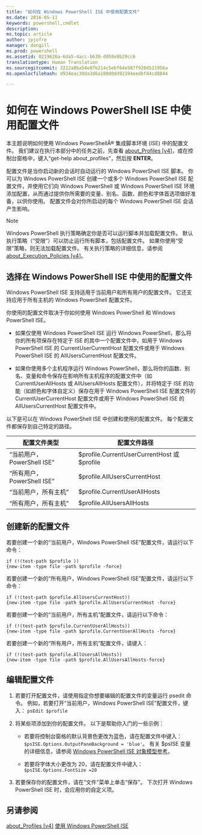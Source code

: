 ```yaml
---
title: "如何在 Windows PowerShell ISE 中使用配置文件"
ms.date: 2016-05-11
keywords: powershell,cmdlet
description: 
ms.topic: article
author: jpjofre
manager: dongill
ms.prod: powershell
ms.assetid: 0219626a-6da5-4acc-b630-d058e8b29cc6
translationtype: Human Translation
ms.sourcegitcommit: 3222a0ba54e87b214c5ebf64e587f920d531956a
ms.openlocfilehash: d934eac30da3d6a180d0dd92194eedbfd4cd8844

---
```


# 如何在 Windows PowerShell ISE 中使用配置文件
本主题说明如何使用 Windows PowerShellÂ® 集成脚本环境 (ISE) 中的配置文件。 我们建议在执行本部分中的任务之前，先查看 [about_Profiles [v4]](https://technet.microsoft.com/en-us/library/e1d9e30a-70cc-4f36-949f-fc7cd96b4054)，或在控制台窗格中，键入“get-help about_profiles”，然后按 **ENTER**。

配置文件是当你启动新的会话时自动运行的 Windows PowerShell ISE 脚本。  你可以为 Windows PowerShell ISE 创建一个或多个 Windows PowerShell ISE 配置文件，并使用它们向 Windows PowerShell 或 Windows PowerShell ISE 环境添加配置，从而通过提供你所需要的变量、别名、函数、颜色和字体首选项做好准备，以供你使用。 配置文件会对你所启动的每个 Windows PowerShell ISE 会话产生影响。

> [!NOTE]
> Windows PowerShell 执行策略确定你是否可以运行脚本并加载配置文件。 默认执行策略（“受限”）可以防止运行所有脚本，包括配置文件。 如果你使用“受限”策略，则无法加载配置文件。 有关执行策略的详细信息，请参阅 [about_Execution_Policies [v4]](https://technet.microsoft.com/en-us/library/347708dc-1515-4d74-978b-8334603472e6)。

## 选择在 Windows PowerShell ISE 中使用的配置文件
Windows PowerShell ISE 支持适用于当前用户和所有用户的配置文件。 它还支持应用于所有主机的 Windows PowerShell 配置文件。

你使用的配置文件取决于你如何使用 Windows PowerShell 和 Windows PowerShell ISE。

-   如果仅使用 Windows PowerShell ISE 运行 Windows PowerShell，那么将你的所有项保存在特定于 ISE 的其中一个配置文件中，如用于 Windows PowerShell ISE 的 CurrentUserCurrentHost 配置文件或用于 Windows PowerShell ISE 的 AllUsersCurrentHost 配置文件。

-   如果你使用多个主机程序运行 Windows PowerShell，那么将你的函数、别名、变量和命令保存在影响所有主机程序的配置文件中（如 CurrentUserAllHosts 或 AllUsersAllHosts 配置文件），并将特定于 ISE 的功能（如颜色和字体自定义）保存在用于 Windows PowerShell ISE 配置文件的 CurrentUserCurrentHost 配置文件或用于 Windows PowerShell ISE 的 AllUsersCurrentHost 配置文件中。

以下是可以在 Windows PowerShell ISE 中创建和使用的配置文件。 每个配置文件都保存到自己特定的路径。

|配置文件类型|配置文件路径|
|----------------|----------------|
|“当前用户，PowerShell ISE”|$profile.CurrentUserCurrentHost 或 $profile|
|“所有用户，PowerShell ISE”|$profile.AllUsersCurrentHost|
|“当前用户，所有主机”|$profile.CurrentUserAllHosts|
|“所有用户，所有主机”|$profile.AllUsersAllHosts|

## 创建新的配置文件
若要创建一个新的“当前用户，Windows PowerShell ISE”配置文件，请运行以下命令：

```
if (!(test-path $profile )) 
{new-item -type file -path $profile -force}
```

若要创建一个新的“所有用户，Windows PowerShell ISE”配置文件，请运行以下命令：

```
if (!(test-path $profile.AllUsersCurrentHost)) 
{new-item -type file -path $profile.AllUsersCurrentHost -force}
```

若要创建一个新的“当前用户，所有主机”配置文件，请运行以下命令：

```
if (!(test-path $profile.CurrentUserAllHosts)) 
{new-item -type file -path $profile.CurrentUserAllHosts -force}
```

若要创建一个新的“所有用户，所有主机”配置文件，请键入：

```
if (!(test-path $profile.AllUsersAllHosts)) 
{new-item -type file -path $profile.AllUsersAllHosts-force}
```

## 编辑配置文件

1.  若要打开配置文件，请使用指定你想要编辑的配置文件的变量运行 psedit 命令。 例如，若要打开“当前用户，Windows PowerShell ISE”配置文件，键入： `psEdit $profile`

2.  将某些项添加到你的配置文件。 以下是帮助你入门的一些示例：

    -   若要将控制台窗格的默认背景色更改为蓝色，请在配置文件中键入：`$psISE.Options.OutputPaneBackground = 'blue'`。 有关 $psISE 变量的详细信息，请参阅 [Windows PowerShell ISE 对象模型参考](https://technet.microsoft.com/en-us/library/e1a9e7d1-0fd5-47de-8d9b-f1be1ed13b0c)。

    -   若要将字体大小更改为 20，请在配置文件中键入： `$psISE.Options.FontSize =20`

3.  若要保存你的配置文件，请在“文件”菜单上单击“保存”。 下次打开 Windows PowerShell ISE 时，会应用你的自定义项。

## 另请参阅
[about_Profiles [v4]](https://technet.microsoft.com/en-us/library/e1d9e30a-70cc-4f36-949f-fc7cd96b4054)
[使用 Windows PowerShell ISE](Using-the-Windows-PowerShell-ISE.md)




<!--HONumber=Aug16_HO4-->


